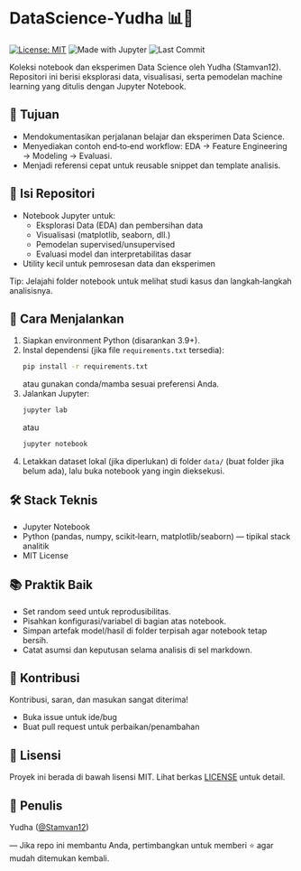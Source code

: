 # DataScience‑Yudha 📊🧠
[![License: MIT](https://img.shields.io/badge/License-MIT-green.svg)](LICENSE)
![Made with Jupyter](https://img.shields.io/badge/Made%20with-Jupyter-orange?logo=jupyter)
![Last Commit](https://img.shields.io/github/last-commit/Stamvan12/DataScience-Yudha)

Koleksi notebook dan eksperimen Data Science oleh Yudha (Stamvan12). Repositori ini berisi eksplorasi data, visualisasi, serta pemodelan machine learning yang ditulis dengan Jupyter Notebook.

## 🎯 Tujuan
- Mendokumentasikan perjalanan belajar dan eksperimen Data Science.
- Menyediakan contoh end‑to‑end workflow: EDA → Feature Engineering → Modeling → Evaluasi.
- Menjadi referensi cepat untuk reusable snippet dan template analisis.

## 🧩 Isi Repositori
- Notebook Jupyter untuk:
  - Eksplorasi Data (EDA) dan pembersihan data
  - Visualisasi (matplotlib, seaborn, dll.)
  - Pemodelan supervised/unsupervised
  - Evaluasi model dan interpretabilitas dasar
- Utility kecil untuk pemrosesan data dan eksperimen

Tip: Jelajahi folder notebook untuk melihat studi kasus dan langkah‑langkah analisisnya.

## 🚀 Cara Menjalankan
1. Siapkan environment Python (disarankan 3.9+).
2. Instal dependensi (jika file `requirements.txt` tersedia):
   ```bash
   pip install -r requirements.txt
   ```
   atau gunakan conda/mamba sesuai preferensi Anda.
3. Jalankan Jupyter:
   ```bash
   jupyter lab
   ```
   atau
   ```bash
   jupyter notebook
   ```
4. Letakkan dataset lokal (jika diperlukan) di folder `data/` (buat folder jika belum ada), lalu buka notebook yang ingin dieksekusi.

## 🛠️ Stack Teknis
- Jupyter Notebook
- Python (pandas, numpy, scikit‑learn, matplotlib/seaborn) — tipikal stack analitik
- MIT License

## 📚 Praktik Baik
- Set random seed untuk reprodusibilitas.
- Pisahkan konfigurasi/variabel di bagian atas notebook.
- Simpan artefak model/hasil di folder terpisah agar notebook tetap bersih.
- Catat asumsi dan keputusan selama analisis di sel markdown.

## 🤝 Kontribusi
Kontribusi, saran, dan masukan sangat diterima!
- Buka issue untuk ide/bug
- Buat pull request untuk perbaikan/penambahan

## 📄 Lisensi
Proyek ini berada di bawah lisensi MIT. Lihat berkas [LICENSE](LICENSE) untuk detail.

## 👤 Penulis
Yudha ([@Stamvan12](https://github.com/Stamvan12))

—
Jika repo ini membantu Anda, pertimbangkan untuk memberi ⭐ agar mudah ditemukan kembali.
